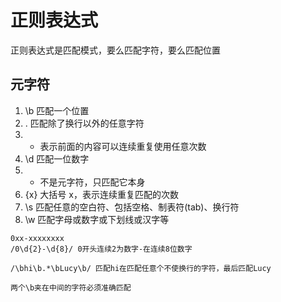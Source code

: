 # 正则表达式

正则表达式是匹配模式，要么匹配字符，要么匹配位置

## 元字符

1.  \b 匹配一个位置
2.  . 匹配除了换行以外的任意字符
3.  * 表示前面的内容可以连续重复使用任意次数
4.  \d 匹配一位数字
5.  * 不是元字符，只匹配它本身
6.  {x} 大括号 x，表示连续重复匹配的次数
7.  \s 匹配任意的空白符、包括空格、制表符(tab)、换行符
8.  \w 匹配字母或数字或下划线或汉字等

```
0xx-xxxxxxxx
/0\d{2}-\d{8}/ 0开头连续2为数字-在连续8位数字
```

```
/\bhi\b.*\bLucy\b/ 匹配hi在匹配任意个不使换行的字符，最后匹配Lucy

两个\b夹在中间的字符必须准确匹配
```
